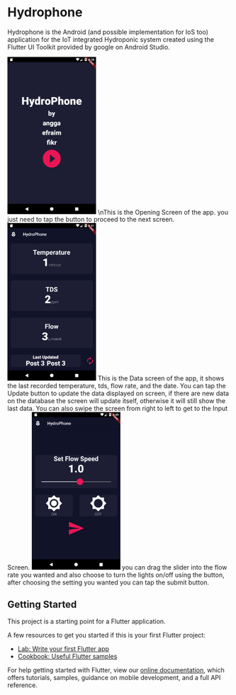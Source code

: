 # Hydrophone

Hydrophone is the Android (and possible implementation for IoS too) application for the IoT integrated Hydroponic system 
created using the Flutter UI Toolkit provided by google on Android Studio.

<img src="tutorial%20images/opening_screen.png" width="200">
\nThis is the Opening Screen of the app. you just need to tap the button to proceed to the next screen.

<img src="tutorial%20images/data_screen.png" width="200">
This is the Data screen of the app, it shows the last recorded temperature, tds, flow rate, and the date. You can tap the 
Update button to update the data displayed on screen, if there are new data on the database the screen will update itself,
otherwise it will still show the last data. You can also swipe the screen from right to left to get to the Input Screen.

<img src="tutorial%20images/input_screen.png" width="200">
you can drag the slider into the flow rate you wanted and also choose to turn the lights on/off using the button,
after choosing the setting you wanted you can tap the submit button.


## Getting Started

This project is a starting point for a Flutter application.

A few resources to get you started if this is your first Flutter project:

- [Lab: Write your first Flutter app](https://flutter.dev/docs/get-started/codelab)
- [Cookbook: Useful Flutter samples](https://flutter.dev/docs/cookbook)

For help getting started with Flutter, view our
[online documentation](https://flutter.dev/docs), which offers tutorials,
samples, guidance on mobile development, and a full API reference.
